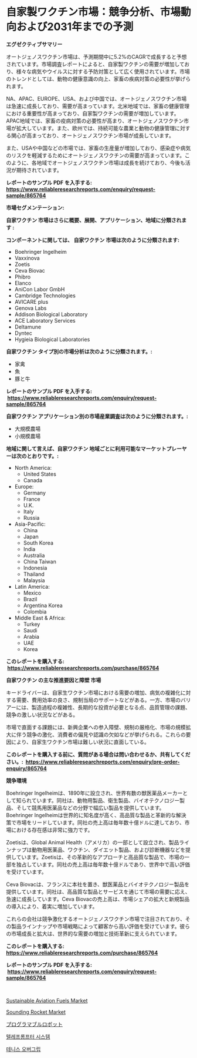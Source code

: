 <p><h1>自家製ワクチン市場：競争分析、市場動向および2031年までの予測</h1></p><p><strong>エグゼクティブサマリー</strong></p>
<p><p>オートジェノスワクチン市場は、予測期間中に5.2%のCAGRで成長すると予想されています。市場調査レポートによると、自家製ワクチンの需要が増加しており、様々な病気やウイルスに対する予防対策として広く使用されています。市場のトレンドとしては、動物の健康意識の向上、家畜の疾病対策の必要性が挙げられます。</p><p>NA、APAC、EUROPE、USA、および中国では、オートジェノスワクチン市場は急速に成長しており、需要が高まっています。北米地域では、家畜の健康管理における重要性が高まっており、自家製ワクチンの需要が増加しています。APAC地域では、家畜の疫病対策の必要性が高まり、オートジェノスワクチン市場が拡大しています。また、欧州では、持続可能な農業と動物の健康管理に対する関心が高まっており、オートジェノスワクチン市場が成長しています。</p><p>また、USAや中国などの市場では、家畜の生産量が増加しており、感染症や病気のリスクを軽減するためにオートジェノスワクチンの需要が高まっています。このように、各地域でオートジェノスワクチン市場は成長を続けており、今後も活況が期待されています。</p></p>
<p><strong>レポートのサンプル PDF を入手する: <a href="https://www.reliableresearchreports.com/enquiry/request-sample/865764">https://www.reliableresearchreports.com/enquiry/request-sample/865764</a></strong></p>
<p><strong>市場セグメンテーション:</strong></p>
<p><strong> 自家ワクチン 市場はさらに概要、展開、アプリケーション、地域に分類されます :</strong></p>
<p><strong>コンポーネントに関しては、 自家ワクチン 市場は次のように分類されます: &nbsp;</strong></p>
<p><ul><li>Boehringer Ingelheim</li><li>Vaxxinova</li><li>Zoetis</li><li>Ceva Biovac</li><li>Phibro</li><li>Elanco</li><li>AniCon Labor GmbH</li><li>Cambridge Technologies</li><li>AVICARE plus</li><li>Genova Labs</li><li>Addison Biological Laboratory</li><li>ACE Laboratory Services</li><li>Deltamune</li><li>Dyntec</li><li>Hygieia Biological Laboratories</li></ul></p>
<p><strong> 自家ワクチン タイプ別の市場分析は次のように分類されます。:</strong></p>
<p><ul><li>家禽</li><li>魚</li><li>豚と牛</li></ul></p>
<p><strong>レポートのサンプル PDF を入手する: &nbsp;<a href="https://www.reliableresearchreports.com/enquiry/request-sample/865764">https://www.reliableresearchreports.com/enquiry/request-sample/865764</a></strong></p>
<p><strong> 自家ワクチン アプリケーション別の市場産業調査は次のように分類されます。:</strong></p>
<p><ul><li>大規模農場</li><li>小規模農場</li></ul></p>
<p><strong>地域に関して言えば、自家ワクチン 地域ごとに利用可能なマーケットプレーヤーは次のとおりです。:</strong></p>
<p><ul>
    <li>
        North America:
        <ul>
            <li>United States</li>
            <li>Canada</li>
        </ul>
    </li>
    <li>
        Europe:
        <ul>
            <li>Germany</li>
            <li>France</li>
            <li>U.K.</li>
            <li>Italy</li>
            <li>Russia</li>
        </ul>
    </li>
    <li>
        Asia-Pacific:
        <ul>
            <li>China</li>
            <li>Japan</li>
            <li>South Korea</li>
            <li>India</li>
            <li>Australia</li>
            <li>China Taiwan</li>
            <li>Indonesia</li>
            <li>Thailand</li>
            <li>Malaysia</li>
        </ul>
    </li>
    <li>
        Latin America:
        <ul>
            <li>Mexico</li>
            <li>Brazil</li>
            <li>Argentina Korea</li>
            <li>Colombia</li>
        </ul>
    </li>
    <li>
        Middle East & Africa:
        <ul>
            <li>Turkey</li>
            <li>Saudi</li>
            <li>Arabia</li>
            <li>UAE</li>
            <li>Korea</li>
        </ul>
    </li>
    </ul></p>
<p><strong>このレポートを購入する: &nbsp;<a href="https://www.reliableresearchreports.com/purchase/865764">https://www.reliableresearchreports.com/purchase/865764</a></strong></p>
<p><strong>自家ワクチン の主な推進要因と障壁 市場</strong></p>
<p><p>キードライバーは、自家生ワクチン市場における需要の増加、病気の複雑化に対する需要、費用効率の良さ、規制当局のサポートなどがある。一方、市場のバリアーには、製造過程の複雑性、長期的な投資が必要となる点、品質管理の課題、競争の激しい状況などがある。</p><p>市場で直面する課題には、新興企業への参入障壁、規制の厳格化、市場の規模拡大に伴う競争の激化、消費者の偏見や認識の欠如などが挙げられる。これらの要因により、自家生ワクチン市場は難しい状況に直面している。</p></p>
<p><strong>このレポートを購入する前に、質問がある場合は問い合わせるか、共有してください。:&nbsp; <a href="https://www.reliableresearchreports.com/enquiry/pre-order-enquiry/865764">https://www.reliableresearchreports.com/enquiry/pre-order-enquiry/865764</a></strong></p>
<p><strong>競争環境</strong></p>
<p><p>Boehringer Ingelheimは、1890年に設立され、世界有数の獣医薬品メーカーとして知られています。同社は、動物用製品、衛生製品、バイオテクノロジー製品、そして競馬用医薬品などの分野で幅広い製品を提供しています。Boehringer Ingelheimは世界的に知名度が高く、高品質な製品と革新的な解決策で市場をリードしています。同社の売上高は毎年数十億ドルに達しており、市場における存在感は非常に強力です。</p><p>Zoetisは、Global Animal Health（アメリカ）の一部として設立され、製品ラインナップは動物用医薬品、ワクチン、ダイエット製品、および診断機器などを提供しています。Zoetisは、その革新的なアプローチと高品質な製品で、市場の一部を独占しています。同社の売上高は毎年数十億ドルであり、世界中で高い評価を受けています。</p><p>Ceva Biovacは、フランスに本社を置き、獣医薬品とバイオテクノロジー製品を提供しています。同社は、高品質な製品とサービスを通じて市場の需要に応え、急速に成長しています。Ceva Biovacの売上高は、市場シェアの拡大と新規製品の導入により、着実に増加しています。</p><p>これらの会社は競争激化するオートジェノスワクチン市場で注目されており、その製品ラインナップや市場戦略によって顧客から高い評価を受けています。彼らの市場成長と拡大は、世界的な需要の増加と技術革新に支えられています。</p></p>
<p><strong>このレポートを購入する: &nbsp; <a href="https://www.reliableresearchreports.com/purchase/865764">https://www.reliableresearchreports.com/purchase/865764</a></strong></p>
<p><strong>レポートのサンプル PDF を入手する: &nbsp;<a href="https://www.reliableresearchreports.com/enquiry/request-sample/865764">https://www.reliableresearchreports.com/enquiry/request-sample/865764</a></strong><strong></strong></p>
<p>&nbsp;</p>
<p><p><a href="https://issuu.com/reportprime-2/docs/sustainable-aviation-fuels-market-size-2030.pptx">Sustainable Aviation Fuels Market</a></p><p><a href="https://github.com/beatblasta/Market-Research-Report-List-2/blob/main/sounding-rocket-market.md">Sounding Rocket Market</a></p><p><a href="https://github.com/mreklxf44233/Market-Research-Report-List-1/blob/main/8892853187753.md">プログラマブルロボット</a></p><p><a href="https://github.com/oajzkywllm460/Market-Research-Report-List-1/blob/main/3108766187688.md">텔레프롬프터 시스템</a></p><p><a href="https://github.com/vsr06p4p49/Market-Research-Report-List-1/blob/main/7397395187689.md">테니스 오버그립</a></p></p>